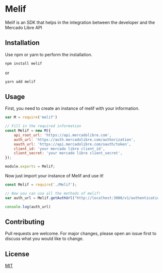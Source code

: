 # Melif

Melif is an SDK that helps in the integration between the developer and the Mercado Libre API

## Installation

Use npm or yarn to perform the installation.

```bash
npm install melif
```
or 
```bash
yarn add melif
```

## Usage

First, you need to create an instance of melif with your information.
```javascript
var M = require('melif')

// Fill in the required information
const Melif = new M({
    api_root_url: 'https://api.mercadolibre.com',
    auth_url: 'https://auth.mercadolibre.com/authorization',
    oauth_url: 'https://api.mercadolibre.com/oauth/token',
    client_id: 'your mercado libre client_id',
    client_secret: 'your mercado libre client_secret',
});

module.exports = Melif;
```

Now just import your instance of Melif and use it!
```javascript
const Melif = require('./Melif');

// Now you can use all the methods of melif!
var auth_url = Melif.getAuthUrl("http://localhost:3000/v1/authentication/authorize");

console.log(auth_url)
```
## Contributing
Pull requests are welcome. For major changes, please open an issue first to discuss what you would like to change.

<!--Please make sure to update tests as appropriate-->

## License
[MIT](https://choosealicense.com/licenses/mit/)